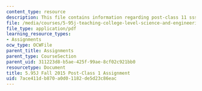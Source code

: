 ```yaml
---
content_type: resource
description: This file contains information regarding post-class 11 sssignment.
file: /media/courses/5-95j-teaching-college-level-science-and-engineering-fall-2015/7ace411db870a0d01182de5d23c86eac_MIT5_95JF15_Assignment11.pdf
file_type: application/pdf
learning_resource_types:
- Assignments
ocw_type: OCWFile
parent_title: Assignments
parent_type: CourseSection
parent_uid: 311223d8-b5ae-425f-99ae-8cf02c921bb0
resourcetype: Document
title: 5.95J Fall 2015 Post-Class 1 Assignment
uid: 7ace411d-b870-a0d0-1182-de5d23c86eac
---
```

